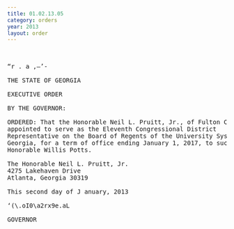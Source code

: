 ```yaml
---
title: 01.02.13.05
category: orders
year: 2013
layout: order
---
```


<pre> 

“r . a ,—’-

THE STATE OF GEORGIA

EXECUTIVE ORDER

BY THE GOVERNOR:

ORDERED: That the Honorable Neil L. Pruitt, Jr., of Fulton County, Georgia, is
appointed to serve as the Eleventh Congressional District
Representative on the Board of Regents of the University System of
Georgia, for a term of office ending January 1, 2017, to succeed the
Honorable Willis Potts.

The Honorable Neil L. Pruitt, Jr.
4275 Lakehaven Drive
Atlanta, Georgia 30319

This second day of J anuary, 2013

‘(\.oI0\a2rx9e.aL

GOVERNOR

</pre>
